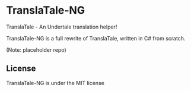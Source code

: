 # TranslaTale-NG
TranslaTale - An Undertale translation helper!

TranslaTale-NG is a full rewrite of TranslaTale, written in C# from scratch.

(Note: placeholder repo)

## License

TranslaTale-NG is under the MIT license
